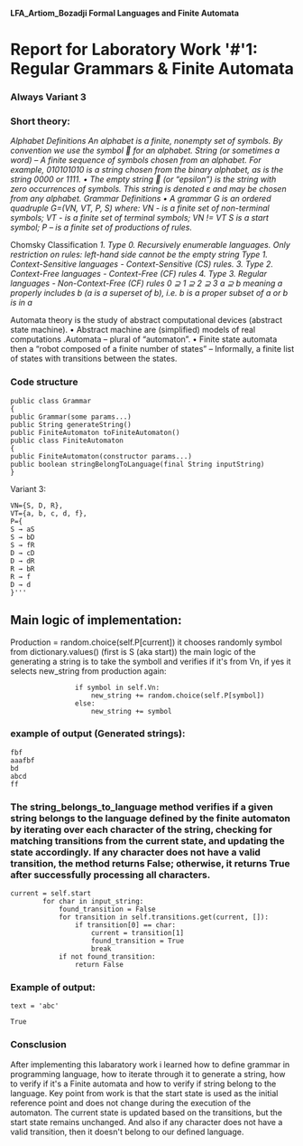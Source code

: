 **LFA_Artiom_Bozadji
Formal Languages and Finite Automata**

# Report for Laboratory Work '#'1: Regular Grammars & Finite Automata
### Always Variant 3

### Short theory:
*Alphabet Definitions
An alphabet is a finite, nonempty set of
symbols. By convention we use the symbol
 for an alphabet. String (or sometimes a word)
– A finite sequence of symbols chosen from an alphabet.
For example, 010101010 is a string chosen from the binary
alphabet, as is the string 0000 or 1111.
• The empty string  (or “epsilon”) is the string with
zero occurrences of symbols. This string is denoted ε
and may be chosen from any alphabet.
Grammar Definitions
• A grammar G is an ordered quadruple
G=(VN, VT, P, S) where:
VN - is a finite set of non-terminal symbols;
VT - is a finite set of terminal symbols;
VN != VT 
 S is a start symbol;
 P – is a finite set of productions of rules.*
 
 Chomsky Classification
*1. Type 0. Recursively enumerable languages.
Only restriction on rules: left-hand side cannot be the empty
string 
Type 1. Context-Sensitive languages - Context-Sensitive (CS)
rules.
3. Type 2. Context-Free languages - Context-Free (CF) rules
4. Type 3. Regular languages - Non-Context-Free (CF) rules
0 ⊇ 1 ⊇ 2 ⊇ 3
a ⊇ b meaning a properly includes b (a is a superset of b),
i.e. b is a proper subset of a or b is in a*

Automata theory is the study of abstract
computational devices (abstract state
machine).
• Abstract machine are (simplified) models of
real computations .Automata – plural of “automaton”.
• Finite state automata then a “robot composed of a finite
number of states”
– Informally, a finite list of states with transitions between the states.

### Code structure
```
public class Grammar
{
public Grammar(some params...)
public String generateString()
public FiniteAutomaton toFiniteAutomaton()
public class FiniteAutomaton
{
public FiniteAutomaton(constructor params...)
public boolean stringBelongToLanguage(final String inputString)
}
```
Variant 3:
```
VN={S, D, R},
VT={a, b, c, d, f},
P={
S → aS
S → bD
S → fR
D → cD
D → dR
R → bR
R → f
D → d
}'''
```


## Main logic of implementation: 
Production = random.choice(self.P[current]) it chooses randomly symbol from dictionary.values() (first is S (aka start))
the main logic of the generating a string is to take the symboll and verifies if it's from Vn, if yes it selects new_string from production again: 
```
                if symbol in self.Vn:
                    new_string += random.choice(self.P[symbol])
                else:
                    new_string += symbol
```
### example of output (Generated strings):
```
fbf
aaafbf
bd
abcd
ff
```

### The string_belongs_to_language method verifies if a given string belongs to the language defined by the finite automaton by iterating over each character of the string, checking for matching transitions from the current state, and updating the state accordingly. If any character does not have a valid transition, the method returns False; otherwise, it returns True after successfully processing all characters.
```
current = self.start
        for char in input_string:
            found_transition = False
            for transition in self.transitions.get(current, []):
                if transition[0] == char:
                    current = transition[1]
                    found_transition = True
                    break
            if not found_transition:
                return False
```
### Example of output:

```
text = 'abc'

True
```


### Consclusion 
After implementing this labaratory work i learned how to define grammar in programming language, how to iterate through it to generate a string, how to verify if it's a Finite automata and how to verify if string belong to the language. Key point from work is that the start state is used as the initial reference point and does not change during the execution of the automaton. The current state is updated based on the transitions, but the start state remains unchanged. And also if any character does not have a valid transition, then it doesn't belong to our defined language.

